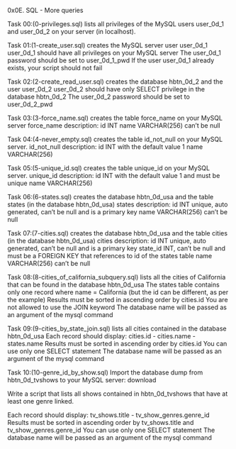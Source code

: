 0x0E. SQL - More queries

Task 00:(0-privileges.sql)
lists all privileges of the MySQL users user_0d_1 and user_0d_2 on your server (in localhost).

Task 01:(1-create_user.sql)
creates the MySQL server user user_0d_1
	user_0d_1 should have all privileges on your MySQL server
	The user_0d_1 password should be set to user_0d_1_pwd
	If the user user_0d_1 already exists, your script should not fail

Task 02:(2-create_read_user.sql)
creates the database hbtn_0d_2 and the user user_0d_2
	user_0d_2 should have only SELECT privilege in the database hbtn_0d_2
	The user_0d_2 password should be set to user_0d_2_pwd

Task 03:(3-force_name.sql)
creates the table force_name on your MySQL server
 force_name description:
	id INT
	name VARCHAR(256) can’t be null

Task 04:(4-never_empty.sql)
creates the table id_not_null on your MySQL server.
id_not_null description:
	id INT with the default value 1
	name VARCHAR(256)

Task 05:(5-unique_id.sql)
creates the table unique_id on your MySQL server.
unique_id description:
	id INT with the default value 1 and must be unique
	name VARCHAR(256)

Task 06:(6-states.sql)
creates the database hbtn_0d_usa and the table states (in the database hbtn_0d_usa)
states description:
	id INT unique, auto generated, can’t be null and is a primary key
	name VARCHAR(256) can’t be null

Task 07:(7-cities.sql)
creates the database hbtn_0d_usa and the table cities (in the database hbtn_0d_usa)
cities description:
	id INT unique, auto generated, can’t be null and is a primary key
	state_id INT, can’t be null and must be a FOREIGN KEY that references to id of the states table
	name VARCHAR(256) can’t be null

Task 08:(8-cities_of_california_subquery.sql)
lists all the cities of California that can be found in the database hbtn_0d_usa
	The states table contains only one record where name = California (but the id can be different, as per the example)
	Results must be sorted in ascending order by cities.id
	You are not allowed to use the JOIN keyword
	The database name will be passed as an argument of the mysql command

Task 09:(9-cities_by_state_join.sql)
lists all cities contained in the database hbtn_0d_usa
	Each record should display: cities.id - cities.name - states.name
	Results must be sorted in ascending order by cities.id
	You can use only one SELECT statement
	The database name will be passed as an argument of the mysql command

Task 10:(10-genre_id_by_show.sql)
Import the database dump from hbtn_0d_tvshows to your MySQL server: download

Write a script that lists all shows contained in hbtn_0d_tvshows that have at least one genre linked.

Each record should display: tv_shows.title - tv_show_genres.genre_id
Results must be sorted in ascending order by tv_shows.title and tv_show_genres.genre_id
You can use only one SELECT statement
The database name will be passed as an argument of the mysql command
